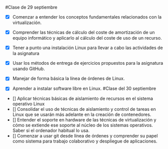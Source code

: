 #Clase de 29 septiembre 
* [x] Comenzar a entender los conceptos fundamentales relacionados con la virtualización.

* [x] Comprender las técnicas de cálculo del coste de amortización de un equipo informático y aplicarlo al cálculo del coste de uso de un recurso.
* [x] Tener a punto una instalación Linux para llevar a cabo las actividades de la asignatura
* [x] Usar los métodos de entrega de ejercicios propuestos para la asignatura usando GitHub.
* [x] Manejar de forma básica la línea de órdenes de Linux.
* [x] Aprender a instalar software libre en Linux.
#Clase del 30 septiembre
* [] Aplicar técnicas básicas de aislamiento de recursos en el sistema operativo Linux
* [] Consolidar el uso de técnicas de aislamiento y control de tareas en Linux que se usarán más adelante en la creación de contenedores.
* [] Entender el soporte en hardware de las técnicas de virtualización y cómo se extiende ese soporte al núcleo de los sistemas operativos. Saber si el ordenador habitual lo usa.
* [] Comenzar a usar git desde línea de órdenes y comprender su papel como sistema para trabajo colaborativo y despliegue de aplicaciones.
